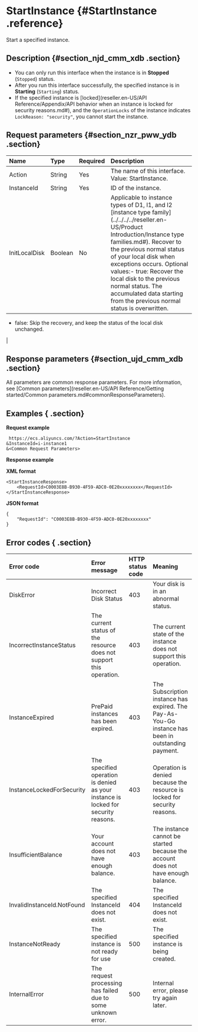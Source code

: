 # StartInstance {#StartInstance .reference}

Start a specified instance.

## Description {#section_njd_cmm_xdb .section}

-   You can only run this interface when the instance is in **Stopped** \(`Stopped`\) status.
-   After you run this interface successfully, the specified instance is in **Starting** \(`Starting`\) status.
-   If the specified instance is [locked](reseller.en-US/API Reference/Appendix/API behavior when an instance is locked for security reasons.md#), and the `OperationLocks` of the instance indicates `LockReason: "security"`, you cannot start the instance.

## Request parameters {#section_nzr_pww_ydb .section}

|Name|Type|Required|Description|
|:---|:---|:-------|:----------|
|Action|String|Yes|The name of this interface. Value: StartInstance.|
|InstanceId|String|Yes|ID of the instance.|
|InitLocalDisk|Boolean|No|Applicable to instance types of D1, I1, and I2 [instance type family](../../../../reseller.en-US/Product Introduction/Instance type families.md#). Recover to the previous normal status of your local disk when exceptions occurs. Optional values:-   true: Recover the local disk to the previous normal status. The accumulated data starting from the previous normal status is overwritten.
-   false: Skip the recovery, and keep the status of the local disk unchanged.

|

## Response parameters {#section_ujd_cmm_xdb .section}

All parameters are common response parameters. For more information, see [Common parameters](reseller.en-US/API Reference/Getting started/Common parameters.md#commonResponseParameters).

## Examples { .section}

**Request example** 

```
 https://ecs.aliyuncs.com/?Action=StartInstance
&InstanceId=i-instance1
&<Common Request Parameters>

```

**Response example** 

**XML format**

```
<StartInstanceResponse>
    <RequestId>C0003E8B-B930-4F59-ADC0-0E20xxxxxxxx</RequestId>
</StartInstanceResponse>
```

 **JSON format** 

```
{
    "RequestId": "C0003E8B-B930-4F59-ADC0-0E20xxxxxxxx"
}

```

## Error codes { .section}

|Error code|Error message|HTTP status code|Meaning|
|:---------|:------------|:---------------|:------|
|DiskError|Incorrect Disk Status|403|Your disk is in an abnormal status.|
|IncorrectInstanceStatus|The current status of the resource does not support this operation.|403|The current state of the instance does not support this operation.|
|InstanceExpired|PrePaid instances has been expired.|403|The Subscription instance has expired. The Pay-As-You-Go instance has been in outstanding payment.|
|InstanceLockedForSecurity|The specified operation is denied as your instance is locked for security reasons.|403|Operation is denied because the resource is locked for security reasons.|
|InsufficientBalance|Your account does not have enough balance.|403|The instance cannot be started because the account does not have enough balance.|
|InvalidInstanceId.NotFound|The specified InstanceId does not exist.|404|The specified InstanceId does not exist.|
|InstanceNotReady|The specified instance is not ready for use|500|The specified instance is being created.|
|InternalError|The request processing has failed due to some unknown error.|500|Internal error, please try again later.|

